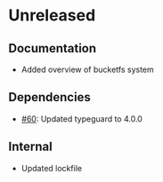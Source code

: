 # Unreleased

## Documentation
- Added overview of bucketfs system

## Dependencies
- [#60](https://github.com/exasol/bucketfs-python/issues/60): Updated typeguard to 4.0.0

## Internal
- Updated lockfile
